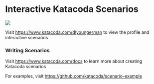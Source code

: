 # Interactive Katacoda Scenarios

[![](http://shields.katacoda.com/katacoda/dlyoungerman/count.svg)](https://www.katacoda.com/dlyoungerman "Get your profile on Katacoda.com")

Visit https://www.katacoda.com/dlyoungerman to view the profile and interactive scenarios

### Writing Scenarios
Visit https://www.katacoda.com/docs to learn more about creating Katacoda scenarios

For examples, visit https://github.com/katacoda/scenario-example
